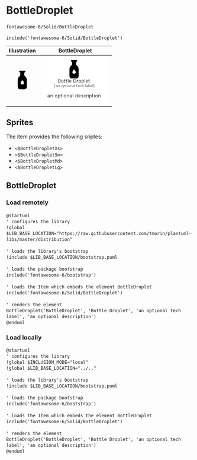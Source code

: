# BottleDroplet


```text
fontawesome-6/Solid/BottleDroplet
```

```text
include('fontawesome-6/Solid/BottleDroplet')
```



| Illustration | BottleDroplet |
| :---: | :---: |
| ![illustration for Illustration](../../fontawesome-6/Solid/BottleDroplet.png) | ![illustration for BottleDroplet](../../fontawesome-6/Solid/BottleDroplet.Local.png) |



## Sprites
The item provides the following sriptes:

- `<$BottleDropletXs>`
- `<$BottleDropletSm>`
- `<$BottleDropletMd>`
- `<$BottleDropletLg>`





## BottleDroplet

### Load remotely
```plantuml
@startuml
' configures the library
!global $LIB_BASE_LOCATION="https://raw.githubusercontent.com/tmorin/plantuml-libs/master/distribution"

' loads the library's bootstrap
!include $LIB_BASE_LOCATION/bootstrap.puml

' loads the package bootstrap
include('fontawesome-6/bootstrap')

' loads the Item which embeds the element BottleDroplet
include('fontawesome-6/Solid/BottleDroplet')

' renders the element
BottleDroplet('BottleDroplet', 'Bottle Droplet', 'an optional tech label', 'an optional description')
@enduml
```

### Load locally
```plantuml
@startuml
' configures the library
!global $INCLUSION_MODE="local"
!global $LIB_BASE_LOCATION="../.."

' loads the library's bootstrap
!include $LIB_BASE_LOCATION/bootstrap.puml

' loads the package bootstrap
include('fontawesome-6/bootstrap')

' loads the Item which embeds the element BottleDroplet
include('fontawesome-6/Solid/BottleDroplet')

' renders the element
BottleDroplet('BottleDroplet', 'Bottle Droplet', 'an optional tech label', 'an optional description')
@enduml
```

